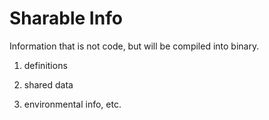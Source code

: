 # Sharable Info

Information that is not code, but will be compiled into binary.

1. definitions

2. shared data

3. environmental info, etc. 